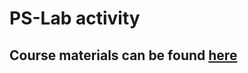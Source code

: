 # PS-Lab activity
## Course materials can be found [here](https://cs.unibuc.ro/~crusu/ps/index.html)
